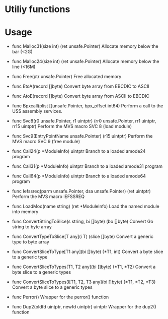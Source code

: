 # Utiliy functions

# Usage

* func Malloc31(size int) (ret unsafe.Pointer)
  Allocate memory below the bar (<2G)

* func Malloc24(size int) (ret unsafe.Pointer)
  Allocate memory below the line (<16M)

* func Free(ptr unsafe.Pointer)
  Free allocated memory

* func EtoA(record []byte)
  Convert byte array from EBCDIC to ASCII

* func AtoE(record []byte)
  Convert byte array from ASCII to EBCDIC

* func Bpxcall(plist []unsafe.Pointer, bpx_offset int64)
  Perform a call to the USS assembly services.

* func Svc8(r0 unsafe.Pointer, r1 uintptr) (rr0 unsafe.Pointer, rr1 uintptr, rr15 uintptr)
  Perform the MVS macro SVC 8 (load module)

* func Svc9(EntryPointName unsafe.Pointer) (r15 uintptr)
  Perform the MVS macro SVC 9 (free module)

* func Call24(p *ModuleInfo) uintptr
  Branch to a loaded amode24 program 

* func Call31(p *ModuleInfo) uintptr
  Branch to a loaded amode31 program 

* func Call64(p *ModuleInfo) uintptr
  Branch to a loaded amode64 program 

* func Iefssreq(parm unsafe.Pointer, dsa unsafe.Pointer) (ret uintptr)
  Perform the MVS macro IEFSSREQ

* func LoadMod(name string) (ret *ModuleInfo)
  Load the named module into memory

* func ConvertStringToSlice(s string, bi []byte) (bo []byte)
  Convert Go string to byte array

* func ConvertTypeToSlice[T any](i T) (slice []byte)
  Convert a generic type to byte array

* func ConvertSliceToType[T1 any](bi []byte) (*T1, int)
  Convert a byte slice to a generic type

* func ConvertSliceToTypes[T1, T2 any](bi []byte) (*T1, *T2)
  Convert a byte slice to a generic types

* func ConvertSliceToTypes3[T1, T2, T3 any](bi []byte) (*T1, *T2, *T3)
  Convert a byte slice to a generic types

* func Perror()
  Wrapper for the perror() function

* func Dup2(oldfd uintptr, newfd uintptr) uintptr
  Wrapper for the dup2() function

